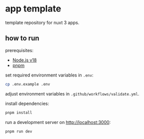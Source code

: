 # app template

template repository for nuxt 3 apps.

## how to run

prerequisites:

- [Node.js v18](https://nodejs.org/en/download)
- [pnpm](https://pnpm.io/installation)

set required environment variables in `.env`:

```bash
cp .env.example .env
```

adjust environment variables in `.github/workflows/validate.yml`.

install dependencies:

```bash
pnpm install
```

run a development server on [http://localhost:3000](http://localhost:3000):

```bash
pnpm run dev
```
